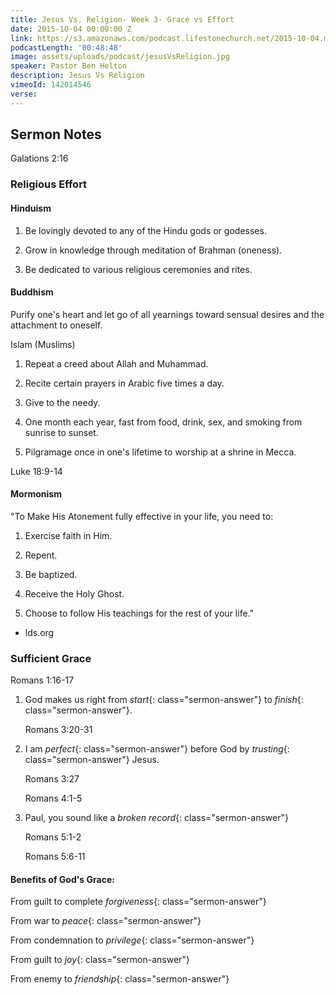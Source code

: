 ```yaml
---
title: Jesus Vs. Religion- Week 3- Grace vs Effort
date: 2015-10-04 00:00:00 Z
link: https://s3.amazonaws.com/podcast.lifestonechurch.net/2015-10-04.mp3
podcastLength: '00:48:48'
image: assets/uploads/podcast/jesusVsReligion.jpg
speaker: Pastor Ben Helton
description: Jesus Vs Religion
vimeoId: 142014546
verse: 
---
```


## Sermon Notes

Galations 2:16

### Religious Effort

#### Hinduism

1. Be lovingly devoted to any of the Hindu gods or godesses.

1. Grow in knowledge through meditation of Brahman (oneness).

1. Be dedicated to various religious ceremonies and rites.

#### Buddhism

Purify one's heart and let go of all yearnings toward sensual desires and the attachment to oneself.

Islam (Muslims)

1. Repeat a creed about Allah and Muhammad.

1. Recite certain prayers in Arabic five times a day.

1. Give to the needy.

1. One month each year, fast from food, drink, sex, and smoking from sunrise to sunset.

1. Pilgramage once in one's lifetime to worship at a shrine in Mecca.

Luke 18:9-14

#### Mormonism

"To Make His Atonement fully effective in your life, you need to:

1. Exercise faith in Him.

2. Repent.

3. Be baptized.

4. Receive the Holy Ghost.

5. Choose to follow His teachings for the rest of your life."

- lds.org

### Sufficient Grace

Romans 1:16-17

1. God makes us right from *start*{: class="sermon-answer"} to *finish*{: class="sermon-answer"}.

    Romans 3:20-31

1. I am *perfect*{: class="sermon-answer"} before God by *trusting*{: class="sermon-answer"} Jesus.

   Romans 3:27

   Romans 4:1-5

1. Paul, you sound like a *broken record*{: class="sermon-answer"}

   Romans 5:1-2

   Romans 5:6-11

#### Benefits of God's Grace:

From guilt to complete *forgiveness*{: class="sermon-answer"}

From war to *peace*{: class="sermon-answer"}

From condemnation to *privilege*{: class="sermon-answer"}

From guilt to *joy*{: class="sermon-answer"}

From enemy to *friendship*{: class="sermon-answer"}

